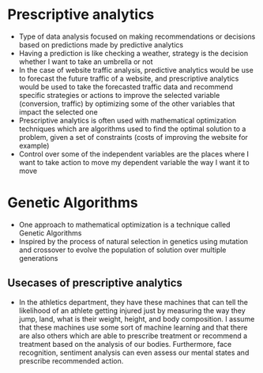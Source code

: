 # Prescriptive analytics
- Type of data analysis focused on making recommendations or decisions based on predictions made by predictive analytics
- Having a prediction is like checking a weather, strategy is the decision whether I want to take an umbrella or not
- In the case of website traffic analysis, predictive analytics would be use to forecast the future traffic of a website, and prescriptive analytics would be used to take the forecasted traffic data and recommend specific strategies or actions to improve the selected variable (conversion, traffic) by optimizing some of the other variables that impact the selected one
- Prescriptive analytics is often used with mathematical optimization techniques which are algorithms used to find the optimal solution to a problem, given a set of constraints (costs of improving the website for example)
- Control over some of the independent variables are the places where I want to take action to move my dependent variable the way I want it to move

# Genetic Algorithms
- One approach to mathematical optimization is a technique called Genetic Algorithms
- Inspired by the process of natural selection in genetics using mutation and crossover to evolve the population of solution over multiple generations

## Usecases of prescriptive analytics
- In the athletics department, they have these machines that can tell the likelihood of an athlete getting injured just by measuring the way they jump, land, 
what is their weight, height, and body composition. I assume that these machines use some sort of machine learning and that there are also others which are able to prescribe treatment or recommend a treatment based on the analysis of our bodies. Furthermore, face recognition, sentiment analysis can even assess our mental states and prescribe recommended action. 